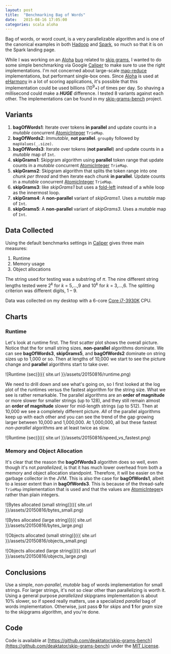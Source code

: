 ```yaml
---
layout: post
title:  "Benchmarking Bag of Words"
date:   2015-08-16 17:05:00
categories: scala aloha
---
```


Bag of words, or word count, is a very parallelizable algorithm and is one of the canonical examples 
in both [Hadoop](http://hadoop.apache.org/docs/current/hadoop-mapreduce-client/hadoop-mapreduce-client-core/MapReduceTutorial.html#Example:_WordCount_v1.0)
and [Spark](http://spark.apache.org), so much so that it is on the Spark landing page. 

While I was working on an [Aloha](https://github.com/eharmony/aloha) [bug](https://github.com/eHarmony/aloha/issues/24)
related to [skip grams](http://homepages.inf.ed.ac.uk/ballison/pdf/lrec_skipgrams.pdf), I wanted to do some simple
benchmarking via Google [Caliper](https://github.com/google/caliper) to make sure to use the right implementations.
I'm not concerned about large-scale [map-reduce](https://en.wikipedia.org/wiki/MapReduce) implementations, but 
performant single-box ones.  Since [Aloha](https://github.com/eharmony/aloha) is used at 
[eHarmony](http://www.eharmony.com) in a lot of scoring applications, it's possible that this implementation could be 
used billions (10<sup>9</sup>+) of times per day. So shaving a millisecond could make a ***HUGE*** difference.  I 
tested 8 variants against each other.  The implementations can be found in my 
[skip-grams-bench](https://github.com/deaktator/skip-grams-bench/blob/master/src/main/scala/deaktator/SkipGrams.scala)
project. 

## Variants

1. **bagOfWords1**: Iterate over tokens **in parallel** and update counts in a *mutable* concurrent 
   [AtomicInteger](http://docs.oracle.com/javase/7/docs/api/java/util/concurrent/atomic/AtomicInteger.html) `TrieMap`. 
1. **bagOfWords2**: *Immutable*, **not parallel**. `groupBy` followed by `mapValues(_.size)`.
1. **bagOfWords3**: Iterate over tokens (**not parallel**) and update counts in a *mutable* map of `Int`.
1. **skipGrams1**: Skipgram algorithm using **parallel** token range that update counts in a *mutable* concurrent 
   [AtomicInteger](http://docs.oracle.com/javase/7/docs/api/java/util/concurrent/atomic/AtomicInteger.html) `TrieMap`. 
1. **skipGrams2**: Skipgram algorithm that splits the token range into one *chunk per thread* and then iterate each
   *chunk* **in parallel**. Update counts in a *mutable* concurrent 
   [AtomicInteger](http://docs.oracle.com/javase/7/docs/api/java/util/concurrent/atomic/AtomicInteger.html) `TrieMap`. 
1. **skipGrams3**: like *skipGrams1* but uses a 
   [fold-left](https://en.wikipedia.org/wiki/Fold_\(higher-order_function\)#Folds_as_structural_transformations) 
   instead of a while loop as the innermost loop. 
1. **skipGrams4**: A **non-parallel** variant of *skipGrams1*. Uses a *mutable* map of `Int`.  
1. **skipGrams5**: A **non-parallel** variant of *skipGrams3*. Uses a *mutable* map of `Int`.  

## Data Collected

Using the default benchmarks settings in [Caliper](https://github.com/google/caliper) gives three main measures:
 
1. Runtime
1. Memory usage
1. Object allocations

The string used for testing was a substring of *&pi;*.  The nine different string lengths tested were
2<sup>*k*</sup> for *k* = 5,&hellip;,9 and 10<sup>*k*</sup> for *k* = 3,&hellip;,6.  The splitting criterion 
was different digits, 1 &ndash; 9.

Data was collected on my desktop with a 6-core 
[Core i7-3930K](http://ark.intel.com/products/63697/Intel-Core-i7-3930K-Processor-12M-Cache-up-to-3_80-GHz) CPU.

## Charts

### Runtime

Let's look at runtime first.  The first scatter plot shows the overall picture.  Notice that the for small string
sizes, **non-parallel** algorithms dominate.  We can see **bagOfWords3**, **skipGrams5**, and **bagOfWords2** 
dominate on string sizes up to 1,000 or so.  Then at lengths of 10,000 we start to see the picture change and 
**parallel** algorithms start to take over.

![Runtime (sec)]({{ site.url }}/assets/20150816/runtime.png)

We need to drill down and see what's going on, so I first looked at the log plot of the runtimes versus the fastest
algorithm for the string size.  What we see is rather remarkable.  The parallel algorithms are an **order of 
magnitude** or more slower for smaller strings (up to 128), and they still remain almost an **order of magnitude** 
slower for mid-length strings (up to 512).  Then at 10,000 we see a completely different picture.  *All* of the 
parallel algorithms keep up with each other and you can see the trend of the gap growing larger between 10,000 and 
1,000,000.  At 1,000,000, all but these fastest *non-parallel* algorithms are at least twice as slow.

![Runtime (sec)]({{ site.url }}/assets/20150816/speed_vs_fastest.png)

### Memory and Object Allocation

It's clear that the reason the **bagOfWords3** algorithm does so well, even though it's not *parallelized*, is that
it has much lower overhead from both a memory and object allocation standpoint.  Therefore, it will be easier on the 
garbage collector in the JVM.  This is also the case for **bagOfWords1**, albeit to a lesser extent than in 
**bagOfWords3**.  This is because of the thread-safe `TrieMap` implementation that is used and that the values are 
[AtomicInteger](http://docs.oracle.com/javase/7/docs/api/java/util/concurrent/atomic/AtomicInteger.html)s rather
than plain integers.

![Bytes allocated (small string)]({{ site.url }}/assets/20150816/bytes_small.png)

![Bytes allocated (large string)]({{ site.url }}/assets/20150816/bytes_large.png)

![Objects allocated (small string)]({{ site.url }}/assets/20150816/objects_small.png)

![Objects allocated (large string)]({{ site.url }}/assets/20150816/objects_large.png)

## Conclusions

Use a simple, *non-parallel*, *mutable* bag of words implementation for small strings.  For larger strings, it's not 
so clear other than parallelizing is worth it.  Using a general purpose *parallelized* skipgrams implementation 
is about 10% slower, so if speed really matters, use a specialized *parallel* bag of words implementation.  Otherwise,
just pass **0** for *skips* and **1** for *gram* size to the skipgrams algorithm, and you're done. 

## Code

Code is available at [https://github.com/deaktator/skip-grams-bench](https://github.com/deaktator/skip-grams-bench)
under the [MIT License](https://github.com/deaktator/skip-grams-bench/blob/master/LICENSE).
